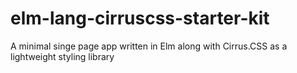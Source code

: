 # elm-lang-cirruscss-starter-kit
A minimal singe page app written in Elm along with Cirrus.CSS as a lightweight styling library
